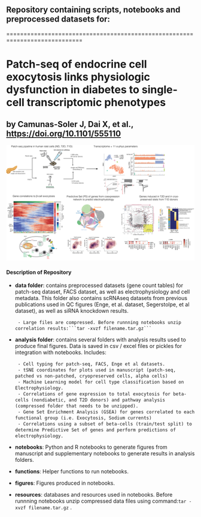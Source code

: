 ## Repository containing scripts, notebooks and preprocessed datasets for:

============================================================================

# Patch-seq of endocrine cell exocytosis links physiologic dysfunction in diabetes to single-cell transcriptomic phenotypes
## by Camunas-Soler J, Dai X, et al., https://doi.org/10.1101/555110

![alt text](readme/fig.png "scheme")


 #### Description of Repository

 * **data folder**: contains preprocessed datasets (gene count tables) for patch-seq dataset, FACS dataset, as well as electrophysiology and cell metadata. This folder also contains scRNAseq datasets from previous publications used in QC figures (Enge, et al. dataset, Segerstolpe, et al dataset), as well as siRNA knockdown results.

 		- Large files are compressed. Before runnning notebooks unzip correlation results:```tar -xvzf filename.tar.gz```

 * **analysis folder**: contains several folders with analysis results used to produce final figures. Data is saved in csv / excel files or pickles for integration with notebooks. Includes:

		- Cell typing for patch-seq, FACS, Enge et al datasets.
		- tSNE coordinates for plots used in manuscript (patch-seq, patched vs non-patched, cryopreserved cells, alpha cells)
		- Machine Learning model for cell type classification based on Electrophysiology.
		- Correlations of gene expression to total exocytosis for beta-cells (nondiabetic, and T2D donors) and pathway analysis (compressed folder that needs to be unzipped).
		- Gene Set Enrichment Analysis (GSEA) for genes correlated to each functional group (i.e. Exocytosis, Sodium currents)
		- Correlations using a subset of beta-cells (train/test split) to determine Predictive Set of genes and perform predictions of electrophysiology.

* **notebooks**: Python and R notebooks to generate figures from manuscript and supplementary notebooks to generate results in analysis folders.

* **functions**: Helper functions to run notebooks.

* **figures**: Figures produced in notebooks.

* **resources**: databases and resources used in notebooks. Before runnning notebooks unzip compressed data files using command:```tar -xvzf filename.tar.gz``` .
